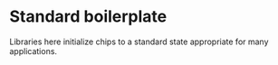 # Standard boilerplate

Libraries here initialize chips to a standard state appropriate for many applications.
